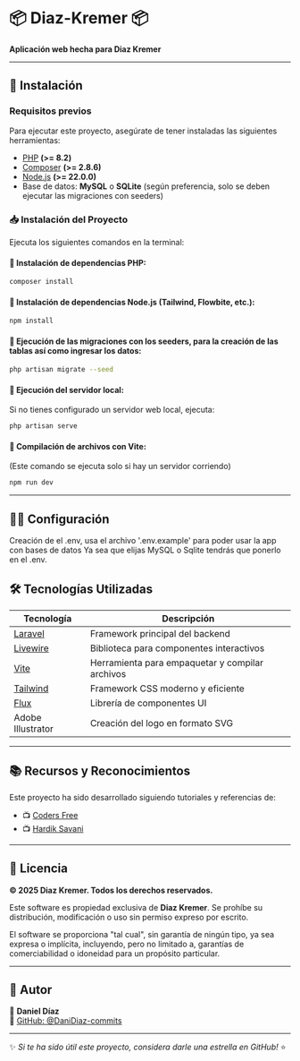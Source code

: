 # 📦 Diaz-Kremer 📦  
**Aplicación web hecha para Diaz Kremer**

---

## 📌 Instalación
### Requisitos previos
Para ejecutar este proyecto, asegúrate de tener instaladas las siguientes herramientas:

- [PHP](https://www.php.net/downloads.php) **(>= 8.2)**
- [Composer](https://getcomposer.org/download/) **(>= 2.8.6)**
- [Node.js](https://nodejs.org/es/download) **(>= 22.0.0)**
- Base de datos: **MySQL** o **SQLite** (según preferencia, solo se deben ejecutar las migraciones con seeders)

### 📥 Instalación del Proyecto
Ejecuta los siguientes comandos en la terminal:

#### 🔹 Instalación de dependencias PHP:
```bash
composer install
```

#### 🔹 Instalación de dependencias Node.js (Tailwind, Flowbite, etc.):
```bash
npm install
```

#### 🔹 Ejecución de las migraciones con los seeders, para la creación de las tablas así como ingresar los datos:
```bash 
php artisan migrate --seed
```

#### 🔹 Ejecución del servidor local:
Si no tienes configurado un servidor web local, ejecuta:
```bash
php artisan serve
```

#### 🔹 Compilación de archivos con Vite:
(Este comando se ejecuta solo si hay un servidor corriendo)
```bash
npm run dev
```

---

## 👨‍💻 Configuración
Creación de el .env, usa el archivo '.env.example' para poder usar la app con bases de datos
Ya sea que elijas MySQL o Sqlite tendrás que ponerlo en el .env.

## 🛠️ Tecnologías Utilizadas

| Tecnología  | Descripción |
|-------------|-------------|
| [Laravel](https://laravel.com) | Framework principal del backend |
| [Livewire](https://laravel-livewire.com) | Biblioteca para componentes interactivos |
| [Vite](https://vite.dev) | Herramienta para empaquetar y compilar archivos |
| [Tailwind](https://tailwindcss.com) | Framework CSS moderno y eficiente |
| [Flux](https://fluxui.dev) | Librería de componentes UI |
| Adobe Illustrator | Creación del logo en formato SVG |

---

## 📚 Recursos y Reconocimientos
Este proyecto ha sido desarrollado siguiendo tutoriales y referencias de:
- 📺 [Coders Free](https://www.youtube.com/@CodersFree)
- 📺 [Hardik Savani](https://www.youtube.com/@savanihd)

---

## 📜 Licencia

**© 2025 Diaz Kremer. Todos los derechos reservados.**

Este software es propiedad exclusiva de **Diaz Kremer**. Se prohíbe su distribución, modificación o uso sin permiso expreso por escrito.

El software se proporciona "tal cual", sin garantía de ningún tipo, ya sea expresa o implícita, incluyendo, pero no limitado a, garantías de comerciabilidad o idoneidad para un propósito particular.

---

## 🙇 Autor

👤 **Daniel Díaz**  
🔗 [GitHub: @DaniDiaz-commits](https://github.com/DaniDiaz-commits)

---

✨ _Si te ha sido útil este proyecto, considera darle una estrella en GitHub!_ ⭐
